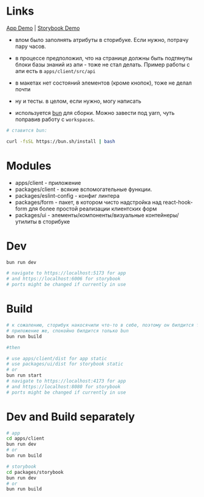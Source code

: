# Links

[App Demo](https://gb-adviser.log1st.net) |
[Storybook Demo](https://storybook.gb-adviser.log1st.net)


* влом было заполнять атрибуты в сторибуке. Если нужно, потрачу пару часов.
* в процессе предположил, что на странице должны быть подтянуты блоки базы знаний из апи - тоже не стал делать. Пример работы с апи есть в `apps/client/src/api`
* в макетах нет состояний элементов (кроме кнопок), тоже не делал почти
* ну и тесты. в целом, если нужно, могу написать


* используется [bun](https://bun.sh/) для сборки. Можно завести под yarn, чуть поправив работу с `workspaces`.
```bash
# ставится bun:

curl -fsSL https://bun.sh/install | bash
```

# Modules
* apps/client - приложение
* packages/client - всякие вспомогательные функции.
* packages/eslint-config - конфиг линтера
* packages/form - пакет, в котором чисто надстройка над react-hook-form для более простой реализации клиентских форм
* packages/ui - элементы/компоненты/визуальные контейнеры/утилиты в сторибуке

# Dev

```bash
bun run dev

# navigate to https://localhost:5173 for app 
# and https://localhost:6006 for storybook
# ports might be changed if currently in use
```

# Build
```bash
# к сожалению, сторибук накосячили что-то в себе, поэтому он билдится только при наличии NodeJS.
# приложение же, спокойно билдится только bun
bun run build

#then

# use apps/client/dist for app static
# use packages/ui/dist for storybook static
# or
bun run start
# navigate to https://localhost:4173 for app 
# and https://localhost:8080 for storybook
# ports might be changed if currently in use
```

# Dev and Build separately
```bash
# app
cd apps/client
bun run dev
# or
bun run build

# storybook
cd packages/storybook
bun run dev
# or
bun run build
```